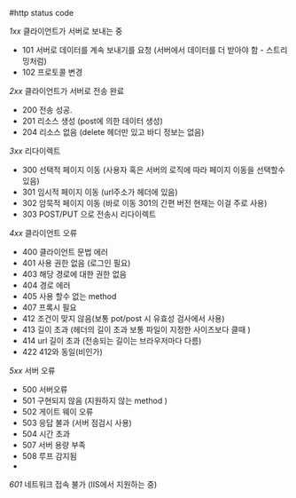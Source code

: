 #http status code


*1xx* 클라이언트가 서버로 보내는 중 
- 101 서버로 데이터를 계속 보내기를 요청 (서버에서 데이터를 더 받아야 함 - 스트리밍처럼)
- 102 프로토콜 변경

*2xx* 클라이언트가 서버로 전송 완료
- 200 전송 성공.
- 201 리소스 생성 (post에 의한 데이터 생성)
- 204 리소스 없음 (delete 헤더만 있고 바디 정보는 없음)


*3xx* 리다이렉트
- 300 선택적 페이지 이동 (사용자 혹은 서버의 로직에 따라 페이지 이동을 선택할수 있음)
- 301 임시적 페이지 이동 (url주소가 헤더에 있음)
- 302 암묵적 페이지 이동 (바로 이동 301의 간편 버전 현재는 이걸 주로 사용)
- 303 POST/PUT 으로 전송시 리다이렉트

*4xx* 클라이언트 오류
- 400 클라이언트 문법 에러 
- 401 사용 권한 없음 (로그인 필요)
- 403 해당 경로에 대한 권한 없음
- 404 경로 에러
- 405 사용 할수 없는 method 
- 407 프록시 필요
- 412 조건이 맞지 않음(보통 pot/post 시 유효성 검사에서 사용)
- 413 길이 초과 (헤더의 길이 초과 보통 파일이 지정한 사이즈보다 클때 )
- 414 url 길이 초과 (전송되는 길이는 브라우저마다 다름)
- 422 412와 동일(비인가)

*5xx* 서버 오류
- 500 서버오류
- 501 구현되지 않음 (지원하지 않는 method )
- 502 게이트 웨이 오류
- 503 응답 불과 (서버 점검시 사용)
- 504 시간 초과
- 507 서버 용량 부족
- 508 루프 감지됨
- 

*601* 네트워크 접속 불가 (IIS에서 지원하는 중)
